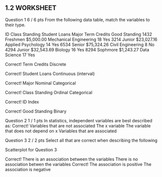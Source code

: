 ## 1.2 WORKSHEET

Question 1
6 / 6 pts
From the following data table, match the variables to their type.

ID	Class Standing	Student Loans	Major	Term Credits	Good Standing
1432	Freshmen	$5,000.00	Mechanical Engineering	18	Yes
3214	Junior	$23,027.16	Applied Psychology	14	Yes
6534	Senior	$75,324.26	Civil Engineering	8	No
4294	Junior	$32,543.69	Biology	16	Yes
8294	Sophmore	$1,243.27	Data Science	17	Yes

Correct!
Term Credits
Discrete

Correct!
Student Loans
Continuous (interval)

Correct!
Major
Nominal Categorical

Correct!
Class Standing
Ordinal Categorical

Correct!
ID
Index

Correct!
Good Standing
Binary

Question 2
1 / 1 pts
In statistics, independent variables are best described as:
Correct!
  Variables that are not associated
  The x variable
  The variable that does not depend on x
  Variables that are associated

Question 3
2 / 2 pts
Select all that are correct when describing the following

Scatterplot for Question 3

Correct!
  There is an association between the variables
  There is no association betwen the variables
Correct!
  The association is positive
  The association is negative
